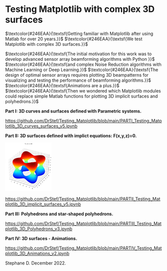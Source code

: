 # Testing Matplotlib with complex 3D surfaces 

 $\textcolor{#246EAA}{\textsf{Getting familiar with Matplotlib after using Matlab for over 20 years.}}$
 $\textcolor{#246EAA}{\textsf{We test Matplotlib with complex 3D surfaces.}}$


 $\textcolor{#246EAA}{\textsf{The initial motivation for this work was to develop advanced sensor array beamforming algorithms with Python }}$ 
 $\textcolor{#246EAA}{\textsf{and complex Noise Reduction algorithms with Machine Learning or Deep Learning.}}$ 
 $\textcolor{#246EAA}{\textsf{The design of optimal sensor arrays requires plotting 3D beampatterns for visualizing and testing the performance of beamforming algorithms.}}$  
 $\textcolor{#246EAA}{\textsf{Animations are a plus.}}$ <br> 
 $\textcolor{#246EAA}{\textsf{Then we wondered which Matplotlib modules could replace simple Matlab functions for plotting 3D implicit surfaces and polyhedrons.}}$


**Part I: 3D curves and surfaces defined with Parametric systems.** 

https://github.com/DrStef/Testing_Matplotlib/blob/main/PARTI_Testing_Matplotlib_3D_curves_surfaces_v5.ipynb

**Part II: 3D surfaces defined with implict equations: F(x,y,z)=0.**

<img
  src="tanglecube_v2.png"
  alt="Alt text"
  title="Optional title"
  width=150
  style="display: inline-block; margin: 0 auto; width=30">

https://github.com/DrStef/Testing_Matplotlib/blob/main/PARTII_Testing_Matplotlib_3D_implicit_surfaces_v5.ipynb


**Part III: Polyhedrons and star-shaped polyhedrons.**

https://github.com/DrStef/Testing_Matplotlib/blob/main/PARTIII_Testing_Matplotlib_3D_Polyhedrons_v3.ipynb

**Part IV: 3D surfaces - Animations.** 

https://github.com/DrStef/Testing_Matplotlib/blob/main/PARTIV_Testing_Matplotlib_3D_Animations_v2.ipynb





Stephane D.  December 2022. 


